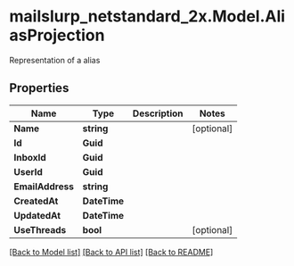 # mailslurp_netstandard_2x.Model.AliasProjection
Representation of a alias

## Properties

Name | Type | Description | Notes
------------ | ------------- | ------------- | -------------
**Name** | **string** |  | [optional] 
**Id** | **Guid** |  | 
**InboxId** | **Guid** |  | 
**UserId** | **Guid** |  | 
**EmailAddress** | **string** |  | 
**CreatedAt** | **DateTime** |  | 
**UpdatedAt** | **DateTime** |  | 
**UseThreads** | **bool** |  | [optional] 

[[Back to Model list]](../README#documentation-for-models) [[Back to API list]](../README#documentation-for-api-endpoints) [[Back to README]](../README)

